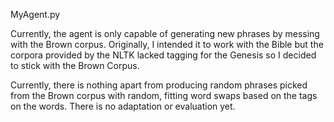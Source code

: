MyAgent.py

Currently, the agent is only capable of generating new phrases by messing with the Brown corpus. Originally, I intended it to work with the Bible but the corpora provided by the NLTK lacked tagging for the Genesis so I decided to stick with the Brown Corpus.

Currently, there is nothing apart from producing random phrases picked from the Brown corpus with random, fitting word swaps based on the tags on the words. There is no adaptation or evaluation yet.